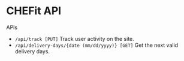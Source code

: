 # CHEFit API

APIs
- `/api/track [PUT]`
  Track user activity on the site.
- `/api/delivery-days/{date (mm/dd/yyyy)} [GET]`
  Get the next valid delivery days.

